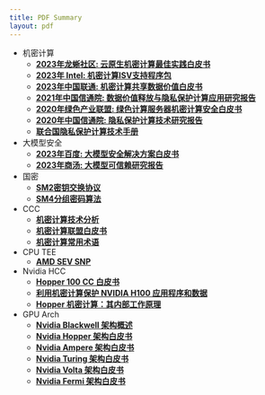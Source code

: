 ```yaml
---
title: PDF Summary
layout: pdf
---
```


- 机密计算
  - [<u>**2023年龙蜥社区: 云原生机密计算最佳实践白皮书**</u>](/pdf/2023云原生机密计算最佳实践白皮书.pdf)
  - [<u>**2023年 Intel: 机密计算ISV支持程序包**</u>](/pdf/机密计算ISV支持程序包.pdf)
  - [<u>**2023年中国联通: 机密计算共享数据价值白皮书**</u>](/pdf/机密计算共享数据价值白皮书.pdf)
  - [<u>**2021年中国信通院: 数据价值释放与隐私保护计算应用研究报告**</u>](/pdf/数据价值释放与隐私保护计算应用研究报告.pdf)
  - [<u>**2020年绿色产业联盟: 绿色计算服务器机密计算安全白皮书**</u>](/pdf/绿色计算服务器机密计算安全白皮书.pdf)
  - [<u>**2020年中国信通院: 隐私保护计算技术研究报告**</u>](/pdf/隐私保护计算技术研究报告.pdf)
  - [<u>**联合国隐私保护计算技术手册**</u>](/pdf/UN-Handbook-for-Privacy-Preserving-Techniques.pdf)
- 大模型安全
  - [<u>**2023年百度: 大模型安全解决方案白皮书**</u>](/pdf/百度大模型安全解决方案白皮书.pdf)
  - [<u>**2023年商汤: 大模型可信赖研究报告**</u>](/pdf/2023大模型可信赖研究报告.pdf)
- 国密
  - [<u>**SM2密钥交换协议**</u>](/pdf/SM2密钥交换协议.pdf)
  - [<u>**SM4分组密码算法**</u>](/pdf/SM4分组密码算法.pdf)
- CCC
  - [<u>**机密计算技术分析**</u>](/pdf/A-Technical-Analysis-of-Confidential-Computing.pdf)
  - [<u>**机密计算联盟白皮书**</u>](/pdf/CCC_outreach_whitepaper_updated_November_2022.pdf)
  - [<u>**机密计算常用术语**</u>](/pdf/Common-Terminology-for-Confidential-Computing.pdf)
- CPU TEE
  - [<u>**AMD SEV SNP**</u>](/pdf/SEV-SNP-strengthening-vm-isolation-with-integrity-protection-and-more.pdf)
- Nvidia HCC
  - [<u>**Hopper 100 CC 白皮书**</u>](/pdf/HCC-Whitepaper-v1.0.pdf)
  - [<u>**利用机密计算保护 NVIDIA H100 应用程序和数据**</u>](/pdf/Confidential-Computing-The-Developer’s-View-to-Secure-an-Application-and-Data-on-NVIDIA-H100.pdf)
  - [<u>**Hopper 机密计算：其内部工作原理**</u>](/pdf/Hopper-Confidential-Computing-How-it-Works-under-the-Hood.pdf)
- GPU Arch
  - [<u>**Nvidia Blackwell 架构概述**</u>](/pdf/NVIDIA-Blackwell-Architecture-Technical-Overview.pdf)
  - [<u>**Nvidia Hopper 架构白皮书**</u>](/pdf/NVIDIA-H100-GPU-Architecture-Whitepaper-zhCN.pdf)
  - [<u>**Nvidia Ampere 架构白皮书**</u>](/pdf/nvidia-ampere-architecture-whitepaper.pdf)
  - [<u>**Nvidia Turing 架构白皮书**</u>](/pdf/NVIDIA-Turing-Architecture-Whitepaper.pdf)
  - [<u>**Nvidia Volta 架构白皮书**</u>](/pdf/volta-architecture-whitepaper.pdf)
  - [<u>**Nvidia Fermi 架构白皮书**</u>](/pdf/NVIDIA_Fermi_Compute_Architecture_Whitepaper.pdf)
